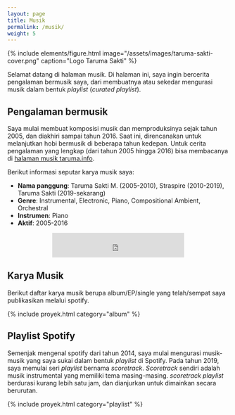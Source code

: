 ```yaml
---
layout: page
title: Musik
permalink: /musik/
weight: 5
---
```


{% include elements/figure.html image="/assets/images/taruma-sakti-cover.png" caption="Logo Taruma Sakti" %}

Selamat datang di halaman musik. Di halaman ini, saya ingin bercerita pengalaman bermusik saya, dari membuatnya atau sekedar mengurasi musik dalam bentuk _playlist_ (_curated playlist_). 

## Pengalaman bermusik

Saya mulai membuat komposisi musik dan memproduksinya sejak tahun 2005, dan diakhiri sampai tahun 2016. Saat ini, direncanakan untuk melanjutkan hobi bermusik di beberapa tahun kedepan. Untuk cerita pengalaman yang lengkap (dari tahun 2005 hingga 2016) bisa membacanya di [halaman musik taruma.info](https://taruma.info/music). 

Berikut informasi seputar karya musik saya:
- **Nama panggung**: Taruma Sakti M. (2005-2010), Straspire (2010-2019), Taruma Sakti (2019-sekarang)
- **Genre**: Instrumental, Electronic, Piano, Compositional Ambient, Orchestral
- **Instrumen**: Piano
- **Aktif**: 2005-2016

<p align="center"><iframe src="https://open.spotify.com/follow/1/?uri=spotify:artist:2RF0qvWLmVyUCMuRdAzgfr&amp;size=detail&amp;theme=light" width="300" height="56" scrolling="no" frameborder="0" style="border:none; overflow:hidden;" allowtransparency="true"></iframe></p>

## Karya Musik

Berikut daftar karya musik berupa album/EP/single yang telah/sempat saya publikasikan melalui spotify.

{% include proyek.html category="album" %}

## Playlist Spotify

Semenjak mengenal spotify dari tahun 2014, saya mulai mengurasi musik-musik yang saya sukai dalam bentuk _playlist_ di Spotify. Pada tahun 2019, saya memulai seri _playlist_ bernama _scoretrack_. _Scoretrack_ sendiri adalah musik instrumental yang memiliki tema masing-masing. _scoretrack playlist_ berdurasi kurang lebih satu jam, dan dianjurkan untuk dimainkan secara berurutan. 

{% include proyek.html category="playlist" %}

